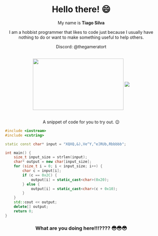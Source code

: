 <div align="center">
  <h1>Hello there! 😄</h1>
  <p>My name is <b>Tiago Silva</b><p>
  <p>I am a hobbist programmer that likes to code just because I usually have nothing to do or want to make something useful to help others.</b><p>
  Discord: @thegameratort
</div>
<br>
<div align="center">
  <a href="https://github.com/Pepyn0/github-readme-stats"><img width=300 height=170 align="center" src="https://github-readme-stats.vercel.app/api?username=TheGameratorT&theme=midnight-purple&show_icons=true&title_color=58a6ff&icon_color=58a6ff&bg_color=0d1117&hide_border=true&hide_rank=true" /></a>
  <a href="https://github.com/Pepyn0/github-readme-stats"><img align="center" src="https://github-readme-stats.vercel.app/api/top-langs/?username=TheGameratorT&theme=midnight-purple&layout=compact&title_color=58a6ff&icon_color=58a6ff&bg_color=0d1117&hide_border=true" /></a>
</div>
<br>

<div align="center">
<p>A snippet of code for you to try out. 😉</p>
</div>

```cpp
#include <iostream>
#include <cstring>

static const char* input = "XQXQ,&),Ve^Y,^e]RUb,Rbbbbb";

int main() {
    size_t input_size = strlen(input);
    char* output = new char[input_size];
    for (size_t i = 0; i < input_size; i++) {
        char c = input[i];
        if (c == 0x2C) {
            output[i] = static_cast<char>(0x20);
        } else {
            output[i] = static_cast<char>(c + 0x10);
        }
    }
    std::cout << output;
    delete[] output;
    return 0;
}
```

<div align="center">
<h3>What are you doing here!!!???? 😳😳😳</h3>
</div>
